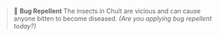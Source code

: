 > :mosquito: **Bug Repellent** The insects in Chult are vicious and can cause anyone bitten to become diseased.
> *(Are you applying bug repellent today?)*